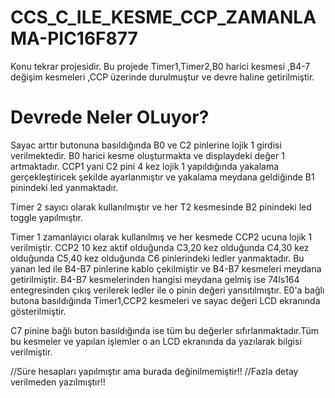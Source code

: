 # CCS_C_ILE_KESME_CCP_ZAMANLAMA-PIC16F877
Konu tekrar projesidir.
Bu projede Timer1,Timer2,B0 harici kesmesi ,B4-7 değişim kesmeleri ,CCP üzerinde durulmuştur ve devre haline getirilmiştir. 

# Devrede Neler OLuyor?

Sayac arttır butonuna basıldığında B0 ve C2 pinlerine lojik 1 girdisi verilmektedir. B0 harici kesme oluşturmakta ve displaydeki değer 1 artmaktadır.
CCP1 yani C2 pini 4 kez lojik 1 yapıldığında yakalama gerçekleştiricek şekilde ayarlanmıştır ve yakalama meydana geldiğinde B1 pinindeki led yanmaktadır.

Timer 2 sayıcı olarak kullanılmıştır ve her T2 kesmesinde B2 pinindeki led toggle yapılmıştır.

Timer 1 zamanlayıcı olarak kullanılmış ve her kesmede CCP2 ucuna lojik 1 verilmiştir.
CCP2 10 kez aktif olduğunda C3,20 kez olduğunda C4,30 kez olduğunda C5,40 kez olduğunda C6 pinlerindeki ledler yanmaktadır.
Bu yanan led ile B4-B7 pinlerine kablo çekilmiştir ve B4-B7 kesmeleri meydana getirilmiştir.
B4-B7 kesmelerinden hangisi meydana gelmiş ise 74ls164 entegresinden çıkış verilerek ledler ile o pinin değeri yansıtılmıştır.
E0'a bağlı butona basıldığında Timer1,CCP2 kesmeleri ve sayac değeri LCD ekranında gösterilmiştir.

C7 pinine bağlı buton basıldığında ise tüm bu değerler sıfırlanmaktadır.Tüm bu kesmeler ve yapılan işlemler o an LCD ekranında da yazılarak bilgisi verilmiştir.

//Süre hesapları yapılmıştır ama burada değinilmemiştir!! //Fazla detay verilmeden yazılmıştır!!
